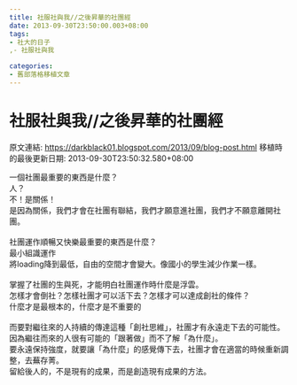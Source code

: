 ```yaml
---
title: 社服社與我//之後昇華的社團經
date: 2013-09-30T23:50:00.003+08:00
tags: 
- 社大的日子
,- 社服社與我

categories:
- 舊部落格移植文章
---
```


# 社服社與我//之後昇華的社團經

原文連結: https://darkblack01.blogspot.com/2013/09/blog-post.html
移植時的最後更新日期: 2013-09-30T23:50:32.580+08:00

一個社團最重要的東西是什麼？<br />人？<br />不！是關係！<br />是因為關係，我們才會在社團有聯結，我們才願意進社團，我們才不願意離開社團。<br /><br />社團運作順暢又快樂最重要的東西是什麼？<br />最小組識運作<br />將loading降到最低，自由的空間才會變大。像國小的學生減少作業一樣。<br /><br />掌握了社團的生與死，才能明白社團運作時什麼是浮雲。<br />怎樣才會倒社？怎樣社團才可以活下去？怎樣才可以達成創社的條件？<br />什麼才是最根本的，什麼才是不重要的<br /><br />而要對繼往來的人持續的傳達這種「創社思維」，社團才有永遠走下去的可能性。<br />因為繼往而來的人很有可能的「跟著做」而不了解「為什麼」。<br />要永遠保持強度，就要讓「為什麼」的感覺傳下去，社團才會在適當的時候重新調整，去蕪存菁。<br />留給後人的，不是現有的成果，而是創造現有成果的方法。
